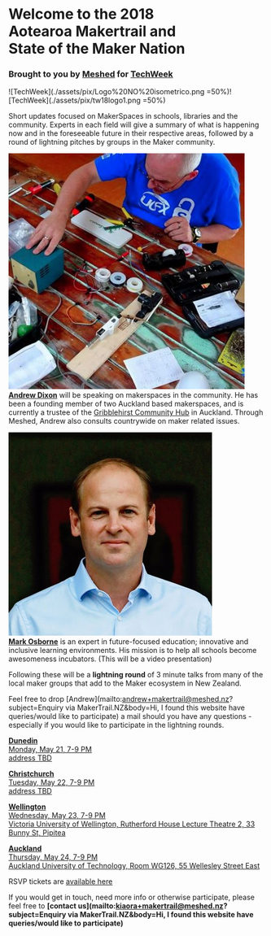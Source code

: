 # Welcome to the 2018 <br/> Aotearoa Makertrail and <br/> State of the Maker Nation #

### Brought to you by [Meshed](http://meshed.nz) for [TechWeek](http://techweek.co.nz) ###

![TechWeek](./assets/pix/Logo%20NO%20isometrico.png =50%)![TechWeek](./assets/pix/tw18logo1.png =50%)  


Short updates focused on MakerSpaces in schools, libraries and the community. Experts in each field will give a summary of what is happening now and in the foreseeable future in their respective areas, followed by a round of lightning pitches by groups in the Maker community.


![@KiwiMrDee](./assets/pix/andrew_making_at_table_overhead_1.jpg)  
**[Andrew Dixon](https://twitter.com/KiwiMrDee)** will be speaking on makerspaces in the community. He has been a founding member of two Auckland based makerspaces, and is currently a trustee of the [Gribblehirst Community Hub](https://ghub.nz/) in Auckland. Through Meshed, Andrew also consults countrywide on maker related issues.


![@mosborne01](./assets/pix/mosborne01.png)  
**[Mark Osborne](https://twitter.com/mosborne01)** is an expert in future-focused education; innovative and inclusive learning environments. His mission is to help all schools become awesomeness incubators. (This will be a video presentation)


Following these will be a **lightning round** of 3 minute talks from many of the local maker groups that add to the Maker ecosystem in New Zealand.

Feel free to drop [Andrew](mailto:andrew+makertrail@meshed.nz?subject=Enquiry via MakerTrail.NZ&body=Hi, I found this website have queries/would like to participate) a mail should you have any questions - especially if you would like to participate in the lightning rounds.


**[Dunedin](https://www.eventbrite.co.nz/e/state-of-the-maker-nation-dunedin-tickets-44775177762)**  
[Monday,    May 21, 7-9 PM](https://www.eventbrite.co.nz/calendar.ics?eid=44775177762&calendar=ical&date=None)  
[address TBD](https://goo.gl/maps/m5Go4Sigjm12)

**[Christchurch](https://www.eventbrite.co.nz/e/state-of-the-maker-nation-christchurch-tickets-44775205846)**  
[Tuesday,   May 22, 7-9 PM](https://www.eventbrite.co.nz/calendar.ics?eid=44775205846&calendar=ical&date=None)  
[address TBD](https://goo.gl/maps/UPNATiPvBFD2)

**[Wellington](https://www.eventbrite.co.nz/e/state-of-the-maker-nation-wellington-tickets-44775157702)**  
[Wednesday, May 23, 7-9 PM](https://www.eventbrite.co.nz/calendar.ics?eid=44775157702&calendar=ical&date=None)  
[Victoria University of Wellington, Rutherford House Lecture Theatre 2, 33 Bunny St, Pipitea](https://goo.gl/maps/1d97ruHPYFE2)

**[Auckland](https://www.eventbrite.co.nz/e/state-of-the-maker-nation-auckland-tickets-41065451872)**  
[Thursday, May 24, 7-9 PM](https://www.eventbrite.co.nz/calendar.ics?eid=41065451872&calendar=ical&date=None)  
[Auckland University of Technology, Room WG126, 55 Wellesley Street East](https://goo.gl/maps/REgC3Vs8e4T2)

RSVP tickets are [available here](https://www.eventbrite.co.nz/o/meshednz-17095798720)

If you would get in touch, need more info or otherwise participate, please feel free to **[contact us](mailto:kiaora+makertrail@meshed.nz?subject=Enquiry via MakerTrail.NZ&body=Hi, I found this website have queries/would like to participate)**
